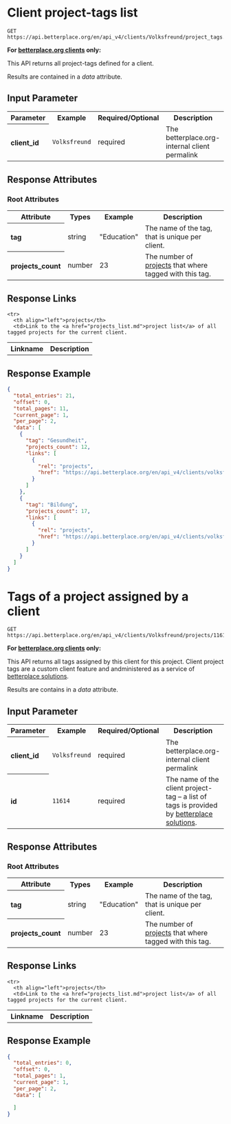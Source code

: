 
# Client project-tags list

```nginx
GET https://api.betterplace.org/en/api_v4/clients/Volksfreund/project_tags.json
```

**For [betterplace.org clients](../README.md#client-api) only:**

This API returns all project-tags defined for a client.

Results are contained in a *data* attribute.


## Input Parameter

<table>
  <tr>
    <th>Parameter</th>
    <th>Example</th>
    <th>Required/Optional</th>
    <th>Description</th>
  </tr>
  <tr>
    <th align="left">client_id</th>
    <td><code>Volksfreund</code></td>
    <td>required</td>
    <td>The betterplace.org-internal client permalink</td>
  </tr>
</table>

## Response Attributes

### Root Attributes

  <table>
    <tr>
      <th>Attribute</th>
      <th>Types</th>
      <th>Example</th>
      <th>Description</th>
    </tr>
    <tr>
      <th align="left">tag</th>
      <td>string</td>
      <td>"Education"</td>
      <td>The name of the tag, that is unique per client.
</td>
    </tr>
    <tr>
      <th align="left">projects_count</th>
      <td>number</td>
      <td>23</td>
      <td>The number of <a href="projects_list.md">projects</a>
that where tagged with this tag.
</td>
    </tr>
  </table>
</table>

## Response Links

<table>
  <tr>
    <th>Linkname</th>
    <th>Description</th>
  </tr>

    <tr>
      <th align="left">projects</th>
      <td>Link to the <a href="projects_list.md">project list</a> of all tagged projects for the current client.
</td>
    </tr>
</table>

## Response Example

```json
{
  "total_entries": 21,
  "offset": 0,
  "total_pages": 11,
  "current_page": 1,
  "per_page": 2,
  "data": [
    {
      "tag": "Gesundheit",
      "projects_count": 12,
      "links": [
        {
          "rel": "projects",
          "href": "https://api.betterplace.org/en/api_v4/clients/volksfreund/project_tags/Gesundheit/projects.json"
        }
      ]
    },
    {
      "tag": "Bildung",
      "projects_count": 17,
      "links": [
        {
          "rel": "projects",
          "href": "https://api.betterplace.org/en/api_v4/clients/volksfreund/project_tags/Bildung/projects.json"
        }
      ]
    }
  ]
}
```


# Tags of a project assigned by a client

```nginx
GET https://api.betterplace.org/en/api_v4/clients/Volksfreund/projects/11614/tags.json
```

**For [betterplace.org clients](../README.md#client-api) only:**

This API returns all tags assigned by this client for this project.
Client project tags are a custom client feature and andministered
as a service of [betterplace solutions](http://www.betterplace-solutions.de/#buergerzeitung).

Results are contains in a *data* attribute.


## Input Parameter

<table>
  <tr>
    <th>Parameter</th>
    <th>Example</th>
    <th>Required/Optional</th>
    <th>Description</th>
  </tr>
  <tr>
    <th align="left">client_id</th>
    <td><code>Volksfreund</code></td>
    <td>required</td>
    <td>The betterplace.org-internal client permalink</td>
  </tr>
  <tr>
    <th align="left">id</th>
    <td><code>11614</code></td>
    <td>required</td>
    <td>The name of the client project-tag – a list of tags is provided by
<a href="http://www.betterplace-solutions.de/#buergerzeitung">betterplace solutions</a>.
</td>
  </tr>
</table>

## Response Attributes

### Root Attributes

  <table>
    <tr>
      <th>Attribute</th>
      <th>Types</th>
      <th>Example</th>
      <th>Description</th>
    </tr>
    <tr>
      <th align="left">tag</th>
      <td>string</td>
      <td>"Education"</td>
      <td>The name of the tag, that is unique per client.
</td>
    </tr>
    <tr>
      <th align="left">projects_count</th>
      <td>number</td>
      <td>23</td>
      <td>The number of <a href="projects_list.md">projects</a>
that where tagged with this tag.
</td>
    </tr>
  </table>
</table>

## Response Links

<table>
  <tr>
    <th>Linkname</th>
    <th>Description</th>
  </tr>

    <tr>
      <th align="left">projects</th>
      <td>Link to the <a href="projects_list.md">project list</a> of all tagged projects for the current client.
</td>
    </tr>
</table>

## Response Example

```json
{
  "total_entries": 0,
  "offset": 0,
  "total_pages": 1,
  "current_page": 1,
  "per_page": 2,
  "data": [

  ]
}
```

